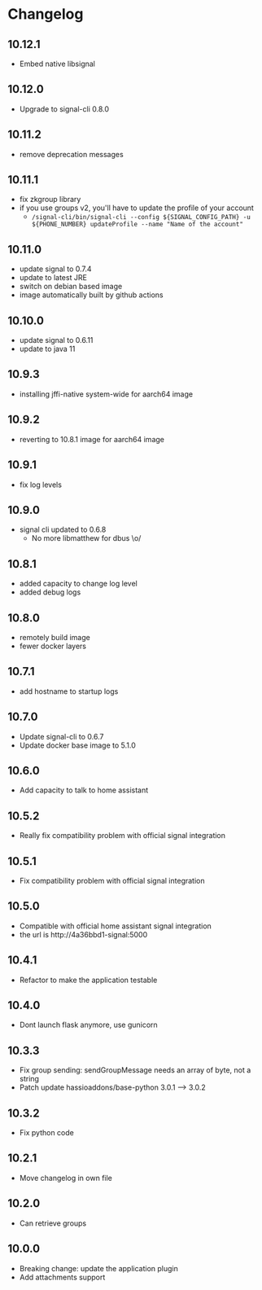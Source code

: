 # Changelog

## 10.12.1

- Embed native libsignal

## 10.12.0

- Upgrade to signal-cli 0.8.0

## 10.11.2

- remove deprecation messages

## 10.11.1

- fix zkgroup library
- if you use groups v2, you'll have to update the profile of your account
    - `/signal-cli/bin/signal-cli --config ${SIGNAL_CONFIG_PATH} -u ${PHONE_NUMBER} updateProfile --name "Name of the account"`

## 10.11.0

- update signal to 0.7.4
- update to latest JRE
- switch on debian based image
- image automatically built by github actions

## 10.10.0

- update signal to 0.6.11
- update to java 11

## 10.9.3

- installing jffi-native system-wide for aarch64 image

## 10.9.2

- reverting to 10.8.1 image for aarch64 image

## 10.9.1

- fix log levels

## 10.9.0

- signal cli updated to 0.6.8
  - No more libmatthew for dbus \o/

## 10.8.1

- added capacity to change log level
- added debug logs

## 10.8.0

- remotely build image
- fewer docker layers

## 10.7.1

- add hostname to startup logs

## 10.7.0

- Update signal-cli to 0.6.7
- Update docker base image to 5.1.0

## 10.6.0

- Add capacity to talk to home assistant

## 10.5.2

- Really fix compatibility problem with official signal integration

## 10.5.1

- Fix compatibility problem with official signal integration

## 10.5.0

- Compatible with official home assistant signal integration
- the url is http://4a36bbd1-signal:5000

## 10.4.1

- Refactor to make the application testable

## 10.4.0

- Dont launch flask anymore, use gunicorn

## 10.3.3

- Fix group sending: sendGroupMessage needs an array of byte, not a string
- Patch update hassioaddons/base-python 3.0.1 --> 3.0.2

## 10.3.2

- Fix python code

## 10.2.1

- Move changelog in own file

## 10.2.0

- Can retrieve groups

## 10.0.0

- Breaking change: update the application plugin
- Add attachments support
